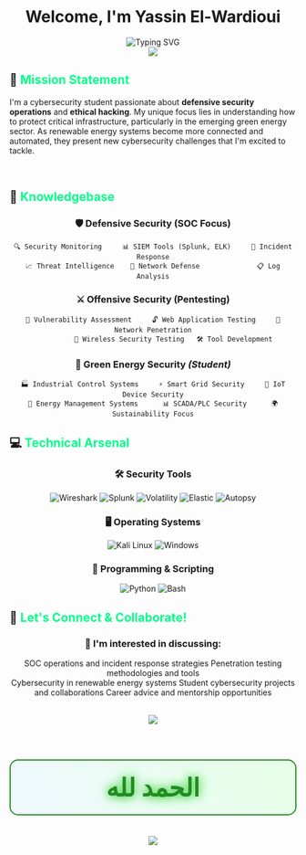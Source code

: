 # <div align="center">Welcome, I'm Yassin El-Wardioui</div>

<div align="center">
  <img src="https://readme-typing-svg.herokuapp.com?font=Orbitron&size=24&duration=3000&pause=1000&color=00FF88&center=true&vCenter=true&width=600&lines=Cybersecurity+Student+%26+Enthusiast;SOC+Analyst+%7C+Penetration+Tester;Securing+Green+Infrastructure;Learning%2C+Practicing%2C+Defending" alt="Typing SVG" />
</div>

<div align="center">
  <img src="https://capsule-render.vercel.app/api?type=waving&color=gradient&customColorList=12,20,22,25,30&height=120&section=header&text=&fontSize=0&animation=fadeIn" />
</div>

## 🎯 <span style="color: #00ff88;">Mission Statement</span>

I'm a cybersecurity student passionate about **defensive security operations** and **ethical hacking**. My unique focus lies in understanding how to protect critical infrastructure, particularly in the emerging green energy sector. As renewable energy systems become more connected and automated, they present new cybersecurity challenges that I'm excited to tackle.

<br clear="right"/>

## 🚀 <span style="color: #00ff88;">Knowledgebase</span>

<div align="center">

### 🛡️ **Defensive Security (SOC Focus)**
```
🔍 Security Monitoring     📊 SIEM Tools (Splunk, ELK)     🚨 Incident Response
📈 Threat Intelligence    🔗 Network Defense              📋 Log Analysis
```

### ⚔️ **Offensive Security (Pentesting)**
```
🎯 Vulnerability Assessment     🔓 Web Application Testing     📡 Network Penetration
          🔐 Wireless Security Testing   🛠️ Tool Development
```

### 🌱 **Green Energy Security** *(Student)*
```
🏭 Industrial Control Systems     ⚡ Smart Grid Security     🌿 IoT Device Security
🔋 Energy Management Systems      📊 SCADA/PLC Security      🌍 Sustainability Focus
```

</div>

## 💻 <span style="color: #00ff88;">Technical Arsenal</span>

<div align="center">

### 🛠️ **Security Tools**
![Wireshark](https://img.shields.io/badge/Wireshark-1679A7?style=for-the-badge&logo=wireshark&logoColor=white)
![Splunk](https://img.shields.io/badge/Splunk-000000?style=for-the-badge&logo=splunk&logoColor=white)
![Volatility](https://img.shields.io/badge/Volatility-FF4500?style=for-the-badge&logo=volatility&logoColor=white)
![Elastic](https://img.shields.io/badge/Elastic-005571?style=for-the-badge&logo=elastic&logoColor=white)
![Autopsy](https://img.shields.io/badge/Autopsy-2C3E50?style=for-the-badge&logo=autopsy&logoColor=white)

### 🖥️ **Operating Systems**
![Kali Linux](https://img.shields.io/badge/Kali_Linux-557C94?style=for-the-badge&logo=kali-linux&logoColor=white)
![Windows](https://img.shields.io/badge/Windows-0078D6?style=for-the-badge&logo=windows&logoColor=white)

### 🔧 **Programming & Scripting**
![Python](https://img.shields.io/badge/Python-FFD43B?style=for-the-badge&logo=python&logoColor=blue)
![Bash](https://img.shields.io/badge/Bash-4EAA25?style=for-the-badge&logo=gnu-bash&logoColor=white)

</div>

## 🤝 <span style="color: #00ff88;">Let's Connect & Collaborate!</span>

<div align="center">

### 💬 **I'm interested in discussing:**
SOC operations and incident response strategies
Penetration testing methodologies and tools  
Cybersecurity in renewable energy systems
Student cybersecurity projects and collaborations
Career advice and mentorship opportunities

<br>
<a href="https://www.linkedin.com/in/yassin-el-wardioui-34016b332" target="_blank">
  <img src="https://img.shields.io/badge/LinkedIn-Connect%20with%20me-0077B5?style=for-the-badge&logo=linkedin&logoColor=white&labelColor=0077B5&color=004182" />
</a>

<div align="center">
  <h2 style="color: #228B22; text-shadow: 0 0 15px #32CD32, 0 0 25px #90EE90; font-size: 44px; background: linear-gradient(45deg, #f0f8ff, #e6ffe6); padding: 20px; border-radius: 15px; border: 2px solid #228B22;">
    الحمد لله
  </h2>
</div>

<div align="center">
  <img src="https://capsule-render.vercel.app/api?type=waving&color=gradient&customColorList=0,2,2,5,30&height=100&section=footer&text=&fontSize=0" />

</div>
